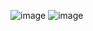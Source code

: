 ![image](https://github.com/user-attachments/assets/37cc332b-5a3d-4493-9afd-3ca197092d34)
![image](https://github.com/user-attachments/assets/5c3a3b94-4775-47fa-91e4-8fe2160887ab)
